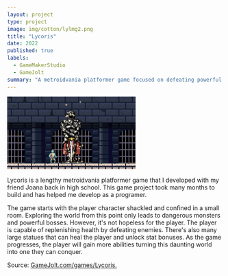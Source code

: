 ```yaml
---
layout: project
type: project
image: img/cotton/lylmg2.png
title: "Lycoris"
date: 2022
published: true
labels:
  - GameMakerStudio
  - GameJolt
summary: "A metroidvania platformer game focused on defeating powerful monsters."
---
```


<img class="img-fluid" src="../img/cotton/ly_converted_image.png">

  Lycoris is a lengthy metroidvania platformer game that I developed with my friend Joana back in high school. This game project took many months to build and has helped me develop as a programer. 
  
  The game starts with the player character shackled and confined in a small room. Exploring the world from this point only leads to dangerous monsters and powerful bosses. However, it's not hopeless for the player. The player is capable of replenishing health by defeating enemies. There's also many large statues that can heal the player and unlock stat bonuses. As the game progresses, the player will gain more abilities turning this daunting world into one they can conquer.

Source: <a href="https://gamejolt.com/games/Lycoris/903344"><i class="large github icon "></i>GameJolt.com/games/Lycoris.</a>
